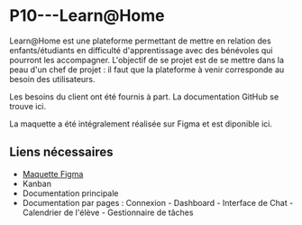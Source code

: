 # P10---Learn@Home

Learn@Home est une plateforme permettant de mettre en relation des enfants/étudiants en difficulté d'apprentissage avec des bénévoles qui pourront les accompagner. L'objectif de se projet est de se mettre dans la peau d'un chef de projet : il faut que la plateforme à venir corresponde au besoin des utilisateurs. 

Les besoins du client ont été fournis à part. La documentation GitHub se trouve ici. 

La maquette a été intégralement réalisée sur Figma et est diponible ici. 

## Liens nécessaires 

- [Maquette Figma](https://www.figma.com/file/xqeE1ZKlHUWi2Efo8r73NK/UI-Design-Les-Petits-Plats-FR)
- Kanban 
- Documentation principale 
- Documentation par pages : Connexion  -  Dashboard  -  Interface de Chat  -  Calendrier de l'élève  -  Gestionnaire de tâches 

